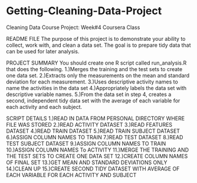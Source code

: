# Getting-Cleaning-Data-Project
Cleaning Data Course Project: Week#4 Coursera Class

README FILE
The purpose of this project is to demonstrate your ability to collect, work with, and clean a data set. The goal is to prepare tidy data that can be used for later analysis. 

PROJECT SUMMARY
You should create one R script called run_analysis.R that does the following. 
1.)Merges the training and the test sets to create one data set.
2.)Extracts only the measurements on the mean and standard deviation for each measurement. 
3.)Uses descriptive activity names to name the activities in the data set
4.)Appropriately labels the data set with descriptive variable names. 
5.)From the data set in step 4, creates a second, independent tidy data set with the average of each variable for each activity and each subject.

SCRIPT DETAILS
1.)READ IN DATA FROM PERSONAL DIRECTORY WHERE FILE WAS STORED
2.)READ ACTIVITY DATASET 
3.)READ FEATURES DATASET 
4.)READ TRAIN DATASET
5.)READ TRAIN SUBJECT DATASET
6.)ASSIGN COLUMN NAMES TO TRAIN
7.)READ TEST DATASET
8.)READ TEST SUBJECT DATASET
9.)ASSIGN COLUMN NAMES TO TRAIN
10.)ASSIGN COLUMN NAMES To ACTIVITY
11.)MERGE THE TRAINING AND THE TEST SETS TO CREATE ONE DATA SET
12.)CREATE COLUMN NAMES OF FINAL SET
13.)GET MEAN AND STANDARD DEVIATIONS ONLY
14.)CLEAN UP
15.)CREATE SECOND TIDY DATASET WITH AVERAGE OF EACH VARIABLE FOR EACH ACTIVITY AND SUBJECT
